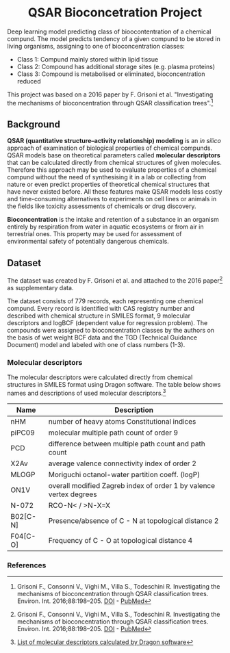 <h1 align='center'>QSAR Bioconcetration Project</h1>

Deep learning model predicting class of bioocontentration of a chemical compund.
The model predicts tendency of a given compund to be stored in living organisms, assigning to one of bioconcentration classes:
- Class 1: Compund mainly stored within lipid tissue
- Class 2: Compound has additional storage sites (e.g. plasma proteins)
- Class 3: Compound is metabolised or eliminated, bioconcentration reduced

This project was based on a 2016 paper by F. Grisoni et al. "Investigating the mechanisms of bioconcentration through QSAR
classification trees".[^1]

## Background
**QSAR (quantitative structure–activity relationship) modeling** is an _in silico_ approach of examination of biological properties of chemical compunds. QSAR models base on theoretical parameters called <b>molecular descriptors</b> that can be calculated directly from chemical structures of given molecules. Therefore this approach may be used to evaluate properties of a chemical compund without the need of synthesising it in a lab or collecting from nature or even predict properties of theoretical chemical structures that have never existed before. All these features make QSAR models less costly and time-consuming alternatives to experiments on cell lines or animals in the fields like toxicity assessments of chemicals or drug discovery.

**Bioconcentration** is the intake and retention of a substance in an organism entirely by respiration from water in aquatic ecosystems or from air in terrestrial ones. This property may be used for assessment of environmental safety of potentially dangerous chemicals.

## Dataset
The dataset was created by F. Grisoni et al. and attached to the 2016 paper[^1] as supplementary data.

The dataset consists of 779 records, each representing one chemical compund. Every record is identified with CAS registry number and described with chemical structure in SMILES format, 9 molecular descriptors and logBCF (dependent value for regression problem). The compounds were assigned to bioconcentration classes by the authors on the basis of wet weight BCF data and the TGD (Technical Guidance Document) model and labeled with one of class numbers (1-3).

### Molecular descriptors
The molecular descriptors were calculated directly from chemical structures in SMILES format using Dragon software. The table below shows names and descriptions of used molecular descriptors.[^2]

|    Name   |                            Description                             |
| --------- | ------------------------------------------------------------------ |
|nHM        | number of heavy atoms Constitutional indices                       |
|piPC09     | molecular multiple path count of order 9                           |
|PCD        | difference between multiple path count and path count              |
|X2Av       | average valence connectivity index of order 2                      |
|MLOGP      | Moriguchi octanol-water partition coeff. (logP)                    |
|ON1V       | overall modified Zagreb index of order 1 by valence vertex degrees |
|N-072      | RCO-N< / >N-X=X                                                    |
|B02[C-N]   | Presence/absence of C - N at topological distance 2                |
|F04[C-O]   | Frequency of C - O at topological distance 4                       |

### References
[^1]: Grisoni F., Consonni V., Vighi M., Villa S., Todeschini R. Investigating the mechanisms of bioconcentration through QSAR classification trees. Environ. Int. 2016;88:198–205. [DOI](https://doi.org/10.1016/j.envint.2015.12.024) - [PubMed](https://pubmed.ncbi.nlm.nih.gov/26760717/)
[^2]: [List of molecular descriptors calculated by Dragon software](http://talete.mi.it/products/dragon_molecular_descriptor_list.pdf)
[^3]: N. V. Chawla, K. W. Bowyer, L. O.Hall, W. P. Kegelmeyer, “SMOTE: synthetic minority over-sampling technique,” Journal of artificial intelligence research, 321-357, 2002 [DOI](https://doi.org/10.1613/jair.953)
